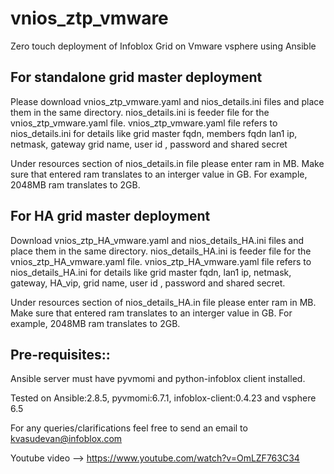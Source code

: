 # vnios_ztp_vmware
Zero touch deployment of Infoblox Grid on Vmware vsphere using Ansible

## For standalone grid master deployment
Please download vnios_ztp_vmware.yaml and nios_details.ini files and place them in the same directory. 
nios_details.ini is feeder file for the vnios_ztp_vmware.yaml file. vnios_ztp_vmware.yaml file refers to nios_details.ini for details like grid master fqdn, members fqdn lan1 ip, netmask, gateway grid name, user id , password and shared secret

Under resources section of nios_details.in file please enter ram in MB. Make sure that entered ram translates to an interger value in GB. For example, 2048MB ram translates to 2GB.

## For HA grid master deployment
Download vnios_ztp_HA_vmware.yaml and nios_details_HA.ini files and place them in the same directory. 
nios_details_HA.ini is feeder file for the vnios_ztp_HA_vmware.yaml file. vnios_ztp_HA_vmware.yaml file refers to nios_details_HA.ini for details like grid master fqdn, lan1 ip, netmask, gateway, HA_vip, grid name, user id , password and shared secret.

Under resources section of nios_details_HA.in file please enter ram in MB. Make sure that entered ram translates to an interger value in GB. For example, 2048MB ram translates to 2GB.

## Pre-requisites:: 
Ansible server must have pyvmomi and python-infoblox client installed. 

Tested on Ansible:2.8.5, pyvmomi:6.7.1, infoblox-client:0.4.23 and vsphere 6.5

For any queries/clarifications feel free to send an email to kvasudevan@infoblox.com

Youtube video --> https://www.youtube.com/watch?v=OmLZF763C34
